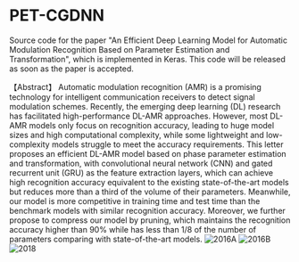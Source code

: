 # PET-CGDNN
Source code for the paper "An Efficient Deep Learning Model for Automatic Modulation Recognition Based on Parameter Estimation and Transformation", which is implemented in Keras.
This code will be released as soon as the paper is accepted.

【Abstract】
Automatic modulation recognition (AMR) is a promising technology for intelligent communication receivers to detect signal modulation schemes. Recently, the emerging
deep learning (DL) research has facilitated high-performance DL-AMR approaches. However, most DL-AMR models only focus on recognition accuracy, leading to huge model sizes and high computational complexity, while some lightweight and low-complexity models struggle to meet the accuracy requirements. This letter proposes an efficient DL-AMR model based on phase parameter estimation and transformation, with convolutional neural network (CNN) and gated recurrent unit (GRU) as the feature extraction layers, which can achieve high recognition accuracy equivalent to the existing state-of-the-art models but reduces more than a third of the volume of their parameters. Meanwhile, our model is more competitive in training time and test time than the benchmark models with similar recognition accuracy. Moreover, we further propose to compress our model by pruning, which maintains the recognition accuracy higher than 90% while has less than 1/8 of the number of parameters comparing with state-of-the-art models.
![2016A](https://user-images.githubusercontent.com/56213845/127735537-741eb81d-c95f-4bb6-8a80-4619e7c18048.png)
![2016B](https://user-images.githubusercontent.com/56213845/127735538-0dc7976a-beb2-4035-8cb5-1da0a9c24e49.png)
![2018](https://user-images.githubusercontent.com/56213845/127735539-9fd5a391-9814-49ef-a5f7-08edcd0b0ad5.png)
